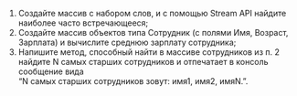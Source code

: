 1. Создайте массив с набором слов, и с помощью Stream API найдите наиболее часто
   встречающееся;  
2. Создайте массив объектов типа Сотрудник (с полями Имя, Возраст, Зарплата) и вычислите
   среднюю зарплату сотрудника;  
3. Напишите метод, способный найти в массиве сотрудников из п. 2 найдите N самых старших
   сотрудников и отпечатает в консоль сообщение вида  
“N самых старших сотрудников зовут:
   имя1, имя2, имяN.”.  